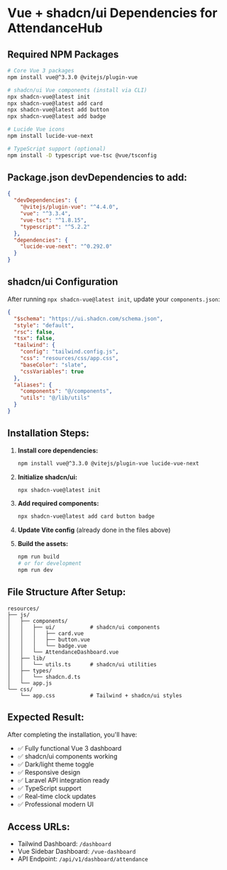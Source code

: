 # Vue + shadcn/ui Dependencies for AttendanceHub

## Required NPM Packages

```bash
# Core Vue 3 packages
npm install vue@^3.3.0 @vitejs/plugin-vue

# shadcn/ui Vue components (install via CLI)
npx shadcn-vue@latest init
npx shadcn-vue@latest add card
npx shadcn-vue@latest add button  
npx shadcn-vue@latest add badge

# Lucide Vue icons
npm install lucide-vue-next

# TypeScript support (optional)
npm install -D typescript vue-tsc @vue/tsconfig
```

## Package.json devDependencies to add:

```json
{
  "devDependencies": {
    "@vitejs/plugin-vue": "^4.4.0",
    "vue": "^3.3.4",
    "vue-tsc": "^1.8.15",
    "typescript": "^5.2.2"
  },
  "dependencies": {
    "lucide-vue-next": "^0.292.0"
  }
}
```

## shadcn/ui Configuration

After running `npx shadcn-vue@latest init`, update your `components.json`:

```json
{
  "$schema": "https://ui.shadcn.com/schema.json",
  "style": "default",
  "rsc": false,
  "tsx": false,
  "tailwind": {
    "config": "tailwind.config.js",
    "css": "resources/css/app.css",
    "baseColor": "slate",
    "cssVariables": true
  },
  "aliases": {
    "components": "@/components",
    "utils": "@/lib/utils"
  }
}
```

## Installation Steps:

1. **Install core dependencies:**
   ```bash
   npm install vue@^3.3.0 @vitejs/plugin-vue lucide-vue-next
   ```

2. **Initialize shadcn/ui:**
   ```bash
   npx shadcn-vue@latest init
   ```

3. **Add required components:**
   ```bash
   npx shadcn-vue@latest add card button badge
   ```

4. **Update Vite config** (already done in the files above)

5. **Build the assets:**
   ```bash
   npm run build
   # or for development
   npm run dev
   ```

## File Structure After Setup:

```
resources/
├── js/
│   ├── components/
│   │   ├── ui/           # shadcn/ui components
│   │   │   ├── card.vue
│   │   │   ├── button.vue
│   │   │   └── badge.vue
│   │   └── AttendanceDashboard.vue
│   ├── lib/
│   │   └── utils.ts      # shadcn/ui utilities
│   ├── types/
│   │   └── shadcn.d.ts
│   └── app.js
└── css/
    └── app.css           # Tailwind + shadcn/ui styles
```

## Expected Result:

After completing the installation, you'll have:
- ✅ Fully functional Vue 3 dashboard
- ✅ shadcn/ui components working 
- ✅ Dark/light theme toggle
- ✅ Responsive design
- ✅ Laravel API integration ready
- ✅ TypeScript support
- ✅ Real-time clock updates
- ✅ Professional modern UI

## Access URLs:

- Tailwind Dashboard: `/dashboard`
- Vue Sidebar Dashboard: `/vue-dashboard`
- API Endpoint: `/api/v1/dashboard/attendance`